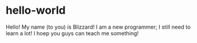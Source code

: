 hello-world
===========

Hello! My name (to you) is Blizzard! I am a new programmer; I still need to learn a lot! I hoep you guys can teach me something!
